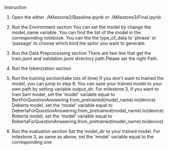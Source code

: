 Instruction

1. Open the either ./Milestone2/Baseline.ipynb or ./Milestone3/Final.ipynb

2. Run the Environment section
	You can set the model by change the model_name variable. You can find the list of the model in the corresponding notebook.
	You can the the type_of_data to 'phrase' or 'passage' to choose which kind the spilor you want to generate.	

3. Run the Data Preprocessing section
	There are two line that get the train.jsonl and validation.jsonl directory path.Please set the right Path.
  
4. Run the tokenization section

6. Run the training section(take lots of time)
	If you don't want to trained the model, you can jump to step 6.
	You can save your trained model to your own path by setting variable output_dir.
	For milestone 3, if you want to train
		bert model, set the 'model' variable equal to 
			BertForQuestionAnswering.from_pretrained(model_name).to(device)
		Deberta model, set the 'model' variable equal to 
			DebertaForQuestionAnswering.from_pretrained(model_name).to(device)
		Roberta model, set the 'model' variable equal to 
			RobertaForQuestionAnswering.from_pretrained(model_name).to(device)
			
6. Run the evaluation section
	Set the model_dir to your trained model.
	For milestone 3, as same as above, set the 'model' variable equal to the corresponding one
